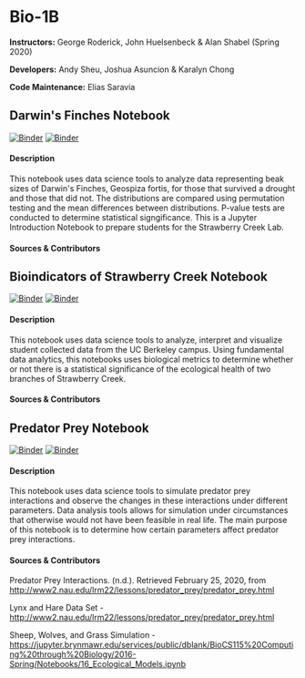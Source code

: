 # Bio-1B
**Instructors:** George Roderick, John Huelsenbeck & Alan Shabel (Spring 2020)

**Developers:** Andy Sheu, Joshua Asuncion & Karalyn Chong

**Code Maintenance:** Elias Saravia

## Darwin's Finches Notebook

[![Binder](https://mybinder.org/badge.svg)](https://mybinder.org/v2/gh/ds-modules/Bio-1B/master)
[![Binder](https://img.shields.io/badge/Launch-UCB%20Datahub-blue.svg)](https://tinyurl.com/intro-bio1b)

#### Description
This notebook uses data science tools to analyze data representing beak sizes of Darwin's Finches, Geospiza fortis, for those that survived a drought and those that did not. The distributions are compared using permutation testing and the mean differences between distributions. P-value tests are conducted to determine statistical signgificance. This is a Jupyter Introduction Notebook to prepare students for the Strawberry Creek Lab.

#### Sources & Contributors


## Bioindicators of Strawberry Creek Notebook

[![Binder](https://mybinder.org/badge.svg)](https://mybinder.org/v2/gh/ds-modules/Bio-1B/master)
[![Binder](https://img.shields.io/badge/Launch-UCB%20Datahub-blue.svg)](http://datahub.berkeley.edu/user-redirect/interact?account=ds-modules&repo=Bio-1B&branch=master&path=Strawberry%20Creek/Bioindicators%20Notebook.ipynb)

#### Description
This notebook uses data science tools to analyze, interpret and visualize student collected data from the UC Berkeley campus. Using fundamental data analytics, this notebooks uses biological metrics to determine whether or not there is a statistical significance of the ecological health of two branches of Strawberry Creek. 

#### Sources & Contributors

## Predator Prey Notebook

[![Binder](https://mybinder.org/badge.svg)](https://mybinder.org/v2/gh/ds-modules/Bio-1B/master)
[![Binder](https://img.shields.io/badge/Launch-UCB%20Datahub-blue.svg)](http://datahub.berkeley.edu/user-redirect/interact?account=ds-modules&repo=Bio-1B&branch=master&path=Predator%20Prey/Predator%20Prey%20Notebook.ipynb)

#### Description
This notebook uses data science tools to simulate predator prey interactions and observe the changes in these interactions under different parameters. Data analysis tools allows for simulation under circumstances that otherwise would not have been feasible in real life. The main purpose of this notebook is to determine how certain parameters affect predator prey interactions.

#### Sources & Contributors
Predator Prey Interactions. (n.d.). Retrieved February 25, 2020, from http://www2.nau.edu/lrm22/lessons/predator_prey/predator_prey.html

Lynx and Hare Data Set - http://www2.nau.edu/lrm22/lessons/predator_prey/predator_prey.html

Sheep, Wolves, and Grass Simulation - https://jupyter.brynmawr.edu/services/public/dblank/BioCS115%20Computing%20through%20Biology/2016-Spring/Notebooks/16_Ecological_Models.ipynb
